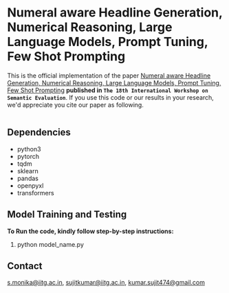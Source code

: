 # Numeral aware Headline Generation, Numerical Reasoning, Large Language Models, Prompt Tuning, Few Shot Prompting
This is the official implementation of the paper [Numeral aware Headline Generation, Numerical Reasoning, Large Language Models, Prompt Tuning, Few Shot Prompting](https://aclanthology.org/2024.semeval-1.213.pdf) **published in ```The 18th International Workshop on Semantic Evaluation```**. If you use this code or our results in your research, we'd appreciate you cite our paper as following.

```
```
## Dependencies

* python3
* pytorch
* tqdm
* sklearn
* pandas
* openpyxl
* transformers
  

## Model Training and Testing
 **To Run the code, kindly follow step-by-step instructions:**
1. python model_name.py


## Contact
s.monika@iitg.ac.in, sujitkumar@iitg.ac.in, kumar.sujit474@gmail.com
